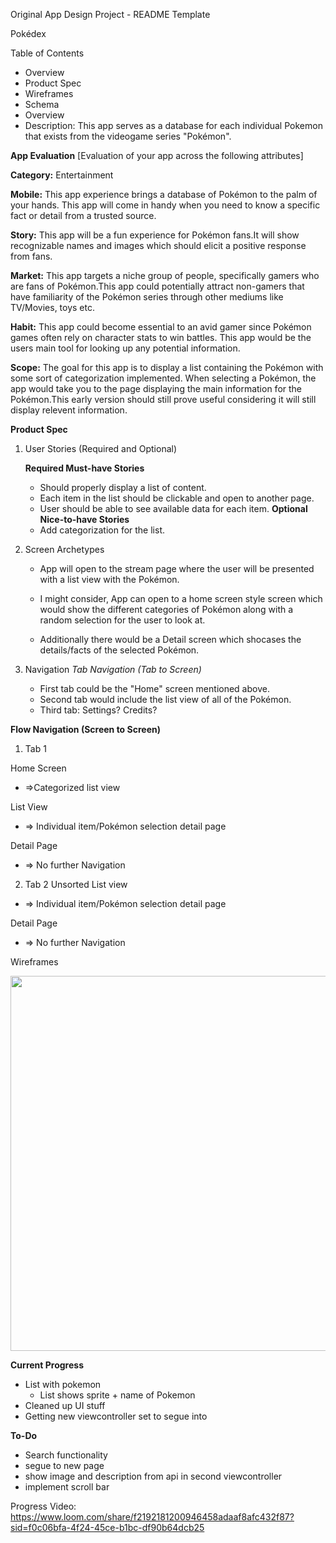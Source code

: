 Original App Design Project - README Template

Pokédex

Table of Contents
- Overview
- Product Spec
- Wireframes
- Schema
- Overview
- Description:
This app serves as a database for each individual Pokemon that exists from the videogame series "Pokémon".

**App Evaluation**
[Evaluation of your app across the following attributes]

**Category:** Entertainment

**Mobile:** This app experience brings a database of Pokémon to the palm of your hands. This app will come in handy when you need to know a specific fact or detail from a trusted source.

**Story:** This app will be a fun experience for Pokémon fans.It will show recognizable names and images which should elicit a positive response from fans.

**Market:** This app targets a niche group of people, specifically gamers who are fans of Pokémon.This app could potentially attract non-gamers that have familiarity of the Pokémon series through other mediums like TV/Movies, toys etc.

**Habit:** This app could become essential to an avid gamer since Pokémon games often rely on character stats to win battles. This app would be the users main tool for looking up any potential information.

**Scope:** The goal for this app is to display a list containing the Pokémon with some sort of categorization implemented. When selecting a Pokémon, the app would take you to the page displaying the main information for the Pokémon.This early version should still prove useful considering it will still display relevent information.

**Product Spec**
1. User Stories (Required and Optional)

    **Required Must-have Stories**
    - Should properly display a list of content.
    - Each item in the list should be clickable and open to another page.
    - User should be able to see available data for each item.
   **Optional Nice-to-have Stories**
    - Add categorization for the list.

2. Screen Archetypes

    - App will open to the stream page where the user will be presented with a list view with the Pokémon.

    - I might consider,
        App can open to a home screen style screen which would show the different categories of Pokémon along with a random selection for the user to look at.

    - Additionally there would be a Detail screen which shocases the details/facts of the selected Pokémon.

3. Navigation
*Tab Navigation (Tab to Screen)*

    - First tab could be the "Home" screen mentioned above.
    - Second tab would include the list view of all of the         Pokémon.
    - Third tab: Settings? Credits?

**Flow Navigation (Screen to Screen)**

1. Tab 1

Home Screen
- =>Categorized list view 

List View
- => Individual item/Pokémon selection detail page

Detail Page
- => No further Navigation

2. Tab 2
Unsorted List view
- => Individual item/Pokémon selection detail page

Detail Page
- => No further Navigation

Wireframes

<img src="https://lh3.googleusercontent.com/pw/AP1GczNbA-Uj3v3zgikUMhGT2yEVsWh-KF2TirCUCjNva1GO2eFlx7VJwzkdPk7y404AgjaBMK3TidXH-AIsp0jU774SE6fBHXFyu-bG1wZcy24FQi3W4SVverNfOhamy0W5nHTgTaiebT70YO7t-gqNVVlcy3oBIygnXN8vdsAROCfqdWxKFphVL1Nlp6-OjnkutjJ6skHDDVk_CshKXxL4EzZXQ3J7M8iEX7L_tLTffx8tLz-iTiOvNvWTgvckscOVwrx3OaMUJl6kB_natYiKXn9qp4G2a4fDeWZlpdLv7tuUjwyG1_DTB0F_x3A1P9cdeHNhtdpgNAyb8RwAONyTrOlS49kg_dUdsQDcbWlOZZ8X1D3Y9-pbGmeXKEd4EglWRm4fYmU54eK8MDf_v4hwK_CsiFV6W9MuArBUKP39tzT7UgiH82_84HdYOwQc3OfN2VFRG-Hw4IxXS3OYPLzvF24Ys5rW3iII_qqTV_3yxA7cvmn2vIsVKLJyB8Jh4AzNb6SZQdF-CcgBS54C-8YAIQgbSG5V8vEGExYN1reQvBFfLRQTrZKcIYp_k6Hpp3bA4alXngN7oM-lFoqwqXZZw-tHc47Ecj5eYuGRQx4rK01uwS6sUoCIGdhUCoGgkFNDWCV5_-mb03ZE_VYVgxsAftzzy90yPgTCdJ_LK9uocrWSNaaELdeNUMZBfiludTV7VzyCxWpXxF8CEqvDl49cJzUx_IdK9AD5CoNyPZRdoL6HW0KH26Yf4juqofoE5f5YKZDhMXCLE0SM6VhjqOd20KcT-a2atWL-cqnudjPIPgD_tHR_Cv0IhfHxQP1ErPiRvjvAhZTj71e8v4WVMZBudM4rS8CzrIB4M6zz1yotoLuEwABXkrGNAze5_mrHP1zsPKYz8NuHeTX2Lg5eXJ-8F-aD=w598-h843-s-no?authuser=0" width=600> 


**Current Progress**

- List with pokemon
   - List shows sprite + name of Pokemon
- Cleaned up UI stuff
- Getting new viewcontroller set to segue into

**To-Do**
- Search functionality
- segue to new page
- show image and description from api in second viewcontroller
- implement scroll bar

Progress Video:
https://www.loom.com/share/f2192181200946458adaaf8afc432f87?sid=f0c06bfa-4f24-45ce-b1bc-df90b64dcb25
